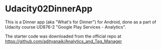 # Udacity02DinnerApp
This is a Dinner app (aka "What's for Dinner") for Android, done as a part of Udacity course UD876-2 "Google Play Services - Analytics". 

The starter code was downloaded from the official repo at https://github.com/adityanaik/Analytics_and_Tag_Manager
